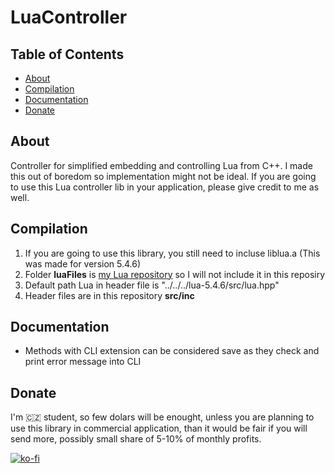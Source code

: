 # LuaController

## Table of Contents

- [About](#about)
- [Compilation](#compilation)
- [Documentation](#documentation)
- [Donate](#donate)

## About

Controller for simplified embedding and controlling Lua from C++. I made this out of boredom so implementation might not be ideal. If you are going to use this Lua controller lib in your application, please give credit to me as well.

## Compilation

1. If you are going to use this library, you still need to incluse liblua.a (This was made for version 5.4.6)
2. Folder **luaFiles** is [my Lua repository](https://github.com/Riyufuchi/Trying-out-Lua) so I will not include it in this reposiry
3. Default path Lua in header file is "../../../lua-5.4.6/src/lua.hpp"
4. Header files are in this repository **src/inc**

## Documentation

- Methods with CLI extension can be considered save as they check and print error message into CLI

## Donate

I'm 🇨🇿 student, so few dolars will be enought, unless you are planning to use this library in commercial application, than it would be fair if you will send more, possibly small share of 5-10% of monthly profits.

[![ko-fi](https://ko-fi.com/img/githubbutton_sm.svg)](https://ko-fi.com/P5P11WTFL)
